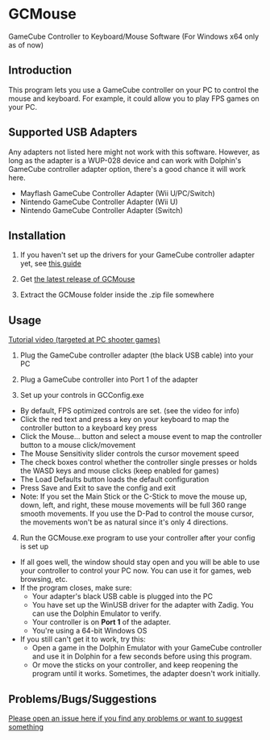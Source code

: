 # GCMouse
GameCube Controller to Keyboard/Mouse Software
(For Windows x64 only as of now)

## Introduction
This program lets you use a GameCube controller on your PC to control the mouse and keyboard.
For example, it could allow you to play FPS games on your PC.

## Supported USB Adapters
Any adapters not listed here might not work with this software.
However, as long as the adapter is a WUP-028 device and can work with Dolphin's GameCube controller adapter
option, there's a good chance it will work here.

* Mayflash GameCube Controller Adapter (Wii U/PC/Switch)
* Nintendo GameCube Controller Adapter (Wii U)
* Nintendo GameCube Controller Adapter (Switch)

## Installation
1. If you haven't set up the drivers for your GameCube controller adapter yet,
see [this guide](https://www.maketecheasier.com/use-gamecube-controller-with-dolphin/)

2. Get [the latest release of GCMouse](https://github.com/bhegde8/GCMouse/releases)

3. Extract the GCMouse folder inside the .zip file somewhere

## Usage
[Tutorial video (targeted at PC shooter games)](https://www.youtube.com/watch?v=ybhIr61W2OM)

1. Plug the GameCube controller adapter (the black USB cable) into your PC

2. Plug a GameCube controller into Port 1 of the adapter

3. Set up your controls in GCConfig.exe
* By default, FPS optimized controls are set. (see the video for info)
* Click the red text and press a key on your keyboard to map the controller button to a keyboard key press
* Click the Mouse... button and select a mouse event to map the controller button to a mouse click/movement
* The Mouse Sensitivity slider controls the cursor movement speed
* The check boxes control whether the controller single presses or holds the WASD keys and mouse clicks (keep enabled for games)
* The Load Defaults button loads the default configuration
* Press Save and Exit to save the config and exit
* Note: If you set the Main Stick or the C-Stick to move the mouse up, down, left, and right, these mouse movements will be full 360 range smooth movements. If you use the D-Pad to control the mouse cursor, the movements won't be as natural since it's only 4 directions.

4. Run the GCMouse.exe program to use your controller after your config is set up
* If all goes well, the window should stay open and you will be able to use your controller to control your PC now. You can use it for games, web browsing, etc.
* If the program closes, make sure:
    * Your adapter's black USB cable is plugged into the PC
    * You have set up the WinUSB driver for the adapter with Zadig. You can use the Dolphin Emulator to verify.
    * Your controller is on __Port 1__ of the adapter.
    * You're using a 64-bit Windows OS
* If you still can't get it to work, try this:
    * Open a game in the Dolphin Emulator with your GameCube controller and use it in Dolphin for a few seconds before using this program.
    * Or move the sticks on your controller, and keep reopening the program until it works. Sometimes, the adapter doesn't work initially.

## Problems/Bugs/Suggestions
[Please open an issue here if you find any problems or want to suggest something](https://github.com/bhegde8/GCMouse/issues)



